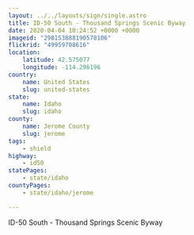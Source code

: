 ```yaml
---
layout: ../../layouts/sign/single.astro
title: ID-50 South - Thousand Springs Scenic Byway
date: 2020-04-04 10:24:52 +0000 +0000
imageid: "298153888190578106"
flickrid: "49959708616"
location:
    latitude: 42.575077
    longitude: -114.296196
country:
    name: United States
    slug: united-states
state:
    name: Idaho
    slug: idaho
county:
    name: Jerome County
    slug: jerome
tags:
    - shield
highway:
    - id50
statePages:
    - state/idaho
countyPages:
    - state/idaho/jerome

---
```

ID-50 South - Thousand Springs Scenic Byway